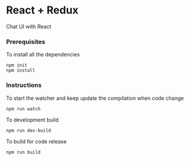 # React + Redux

Chat UI with React

### Prerequisites

To install all the dependencies
```
npm init
npm install
```

### Instructions

To start the watcher and keep update the compilation when code change

```
npm run watch
```

To development build

```
npm run dev-build
```

To build for code release

```
npm run build
```